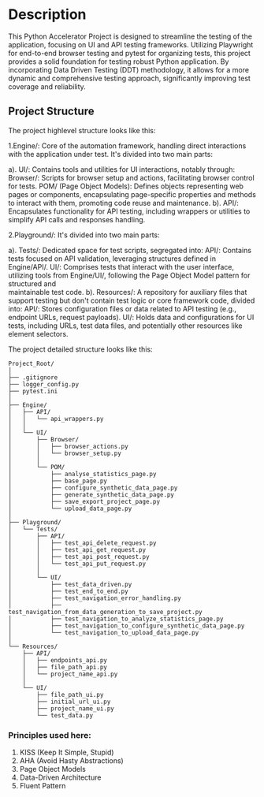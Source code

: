 # Description

This Python Accelerator Project is designed to streamline the testing of the application, focusing on UI and API testing frameworks. Utilizing Playwright for end-to-end browser testing and pytest for organizing tests, this project provides a solid foundation for testing robust Python application. By incorporating Data Driven Testing (DDT) methodology, it allows for a more dynamic and comprehensive testing approach, significantly improving test coverage and reliability.

## Project Structure

The project highlevel structure looks like this:

1.Engine/: Core of the automation framework, handling direct interactions with the application under test. It's divided into two main parts:

a). UI/: Contains tools and utilities for UI interactions, notably through:
    Browser/: Scripts for browser setup and actions, facilitating browser control for tests.
    POM/ (Page Object Models): Defines objects representing web pages or components, encapsulating page-specific properties and methods to interact with them,          promoting code reuse and maintenance.
b). API/: Encapsulates functionality for API testing, including wrappers or utilities to simplify API calls and responses handling.

2.Playground/: It's divided into two main parts:

a). Tests/: Dedicated space for test scripts, segregated into:
    API/: Contains tests focused on API validation, leveraging structures defined in Engine/API/.
    UI/: Comprises tests that interact with the user interface, utilizing tools from Engine/UI/, following the Page Object Model pattern for structured and     
    maintainable test code.
b). Resources/: A repository for auxiliary files that support testing but don't contain test logic or core framework code, divided into:
    API/: Stores configuration files or data related to API testing (e.g., endpoint URLs, request payloads).
    UI/: Holds data and configurations for UI tests, including URLs, test data files, and potentially other resources like element selectors.

The project detailed structure looks like this:

```
Project_Root/
│
├── .gitignore
├── logger_config.py
├── pytest.ini
│
├── Engine/
│   ├── API/
│   │   └── api_wrappers.py
│   │
│   └── UI/
│       ├── Browser/
│       │   ├── browser_actions.py
│       │   └── browser_setup.py
│       │
│       └── POM/
│           ├── analyse_statistics_page.py
│           ├── base_page.py
│           ├── configure_synthetic_data_page.py
│           ├── generate_synthetic_data_page.py
│           ├── save_export_project_page.py
│           └── upload_data_page.py
│
├── Playground/
│   └── Tests/
│       ├── API/
│       │   ├── test_api_delete_request.py
│       │   ├── test_api_get_request.py
│       │   ├── test_api_post_request.py
│       │   └── test_api_put_request.py
│       │
│       └── UI/
│           ├── test_data_driven.py
│           ├── test_end_to_end.py
│           ├── test_navigation_error_handling.py
│           ├── test_navigation_from_data_generation_to_save_project.py
│           ├── test_navigation_to_analyze_statistics_page.py
│           ├── test_navigation_to_configure_synthetic_data_page.py
│           └── test_navigation_to_upload_data_page.py
│
└── Resources/
    ├── API/
    │   ├── endpoints_api.py
    │   ├── file_path_api.py
    │   └── project_name_api.py
    │
    └── UI/
        ├── file_path_ui.py
        ├── initial_url_ui.py
        ├── project_name_ui.py
        └── test_data.py
```

### Principles used here:

1. KISS (Keep It Simple, Stupid)
2. AHA (Avoid Hasty Abstractions)
3. Page Object Models
4. Data-Driven Architecture
5. Fluent Pattern



